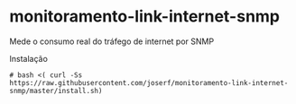 # monitoramento-link-internet-snmp
Mede o consumo real do tráfego de internet por SNMP

Instalação

    # bash <( curl -Ss https://raw.githubusercontent.com/joserf/monitoramento-link-internet-snmp/master/install.sh)
